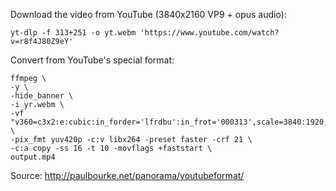 Download the video from YouTube (3840x2160 VP9 + opus audio):

```
yt-dlp -f 313+251 -o yt.webm 'https://www.youtube.com/watch?v=r8f4J80Z9eY'
```

Convert from YouTube's special format:

```
ffmpeg \
-y \
-hide_banner \
-i yr.webm \
-vf "v360=c3x2:e:cubic:in_forder='lfrdbu':in_frot='000313',scale=3840:1920,setsar=1:1" \
-pix_fmt yuv420p -c:v libx264 -preset faster -crf 21 \
-c:a copy -ss 16 -t 10 -movflags +faststart \
output.mp4
```

Source: http://paulbourke.net/panorama/youtubeformat/
